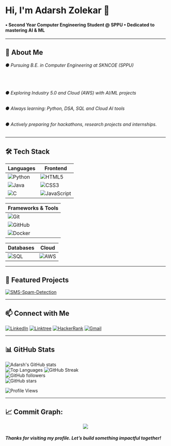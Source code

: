 # Hi, I'm Adarsh Zolekar 👋  

<h4>
• Second Year Computer Engineering Student @ SPPU 
• Dedicated to mastering AI & ML
</h4>

---

## 🚀 About Me
<h6>● Pursuing B.E. in Computer Engineering at SKNCOE (SPPU)</h6><br>
<h6>● Exploring Industry 5.0 and Cloud (AWS) with AI/ML projects</h6>   
<h6>● Always learning: Python, DSA, SQL and Cloud AI tools</h6>  
<h6>● Actively preparing for hackathons, research projects and internships.</h6> 

---

## 🛠️ Tech Stack  

| **Languages** | **Frontend** |
|---------------|--------------|
| ![Python](https://img.shields.io/badge/Python-3776AB?style=flat-square&logo=python&logoColor=white) | ![HTML5](https://img.shields.io/badge/HTML5-E34F26?style=flat-square&logo=html5&logoColor=white) |
| ![Java](https://img.shields.io/badge/Java-007396?style=flat-square&logo=java&logoColor=white) | ![CSS3](https://img.shields.io/badge/CSS3-1572B6?style=flat-square&logo=css3&logoColor=white) |
| ![C](https://img.shields.io/badge/C-A8B9CC?style=flat-square&logo=c&logoColor=white) | ![JavaScript](https://img.shields.io/badge/JavaScript-F7DF1E?style=flat-square&logo=javascript&logoColor=black) |

| **Frameworks & Tools** |
|-------------------------|
| ![Git](https://img.shields.io/badge/Git-F05032?style=flat-square&logo=git&logoColor=white) |
| ![GitHub](https://img.shields.io/badge/GitHub-181717?style=flat-square&logo=github&logoColor=white) | |
| ![Docker](https://img.shields.io/badge/Docker-2496ED?style=flat-square&logo=docker&logoColor=white) | |

| **Databases** | **Cloud** |
|---------------|-----------|
| ![SQL](https://img.shields.io/badge/SQL-4479A1?style=flat-square&logo=mysql&logoColor=white) | ![AWS](https://img.shields.io/badge/AWS-232F3E?style=flat-square&logo=amazon-aws&logoColor=white) |

---

## 📌 **Featured Projects**

[![SMS-Spam-Detection](https://github-readme-stats.vercel.app/api/pin/?username=AdarshZolekar&repo=SMS-Spam-Detection&theme=dark)](https://github.com/AdarshZolekar/SMS-Spam-Detection)

---

## 📫 Connect with Me    

[![LinkedIn](https://img.shields.io/badge/LinkedIn-0A66C2?logo=linkedin&logoColor=white)](https://www.linkedin.com/in/adarshzolekar)
[![Linktree](https://img.shields.io/badge/Linktree-39E09B?logo=linktree&logoColor=white)](https://linktr.ee/AdarshZolekar)
[![HackerRank](https://img.shields.io/badge/HackerRank-2EC866?logo=hackerrank&logoColor=white)](https://www.hackerrank.com/profile/adarshzolekar)
[![Gmail](https://img.shields.io/badge/Gmail-EA4335?logo=gmail&logoColor=white)](mailto:adarshzolekar90@gmail.com)

---

## 📊 GitHub Stats
![Adarsh's GitHub stats](https://github-readme-stats.vercel.app/api?username=AdarshZolekar&show_icons=true&theme=radical)  
![Top Languages](https://github-readme-stats.vercel.app/api/top-langs/?username=AdarshZolekar&layout=compact&theme=radical)
![GitHub Streak](https://github-readme-streak-stats.herokuapp.com/?user=AdarshZolekar&theme=radical)  
![GitHub followers](https://img.shields.io/github/followers/AdarshZolekar?style=social)  
![GitHub stars](https://img.shields.io/github/stars/AdarshZolekar?style=social) 

![Profile Views](https://komarev.com/ghpvc/?username=AdarshZolekar&style=flat-square&color=blue)

---

## 📈 **Commit Graph:**
<p align="center">
  <img src="https://github-readme-activity-graph.vercel.app/graph?username=AdarshZolekar&theme=tokyo-night&hide_border=true" />
</p>
<h5>
Thanks for visiting my profile. Let’s build something impactful together!
</h5>
